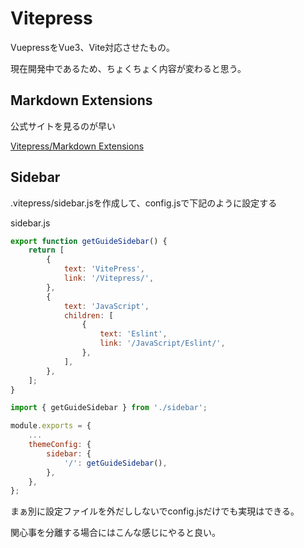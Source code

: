 # Vitepress

VuepressをVue3、Vite対応させたもの。

現在開発中であるため、ちょくちょく内容が変わると思う。

## Markdown Extensions

公式サイトを見るのが早い

[Vitepress/Markdown Extensions](https://vitepress.vuejs.org/guide/markdown.html)

## Sidebar

.vitepress/sidebar.jsを作成して、config.jsで下記のように設定する

sidebar.js
```js
export function getGuideSidebar() {
    return [
        {
            text: 'VitePress',
            link: '/Vitepress/',
        },
        {
            text: 'JavaScript',
            children: [
                {
                    text: 'Eslint',
                    link: '/JavaScript/Eslint/',
                },
            ],
        },
    ];
}
```

```js
import { getGuideSidebar } from './sidebar';

module.exports = {
    ...
    themeConfig: {
        sidebar: {
            '/': getGuideSidebar(),
        },
    },
};
```

まぁ別に設定ファイルを外だししないでconfig.jsだけでも実現はできる。

関心事を分離する場合にはこんな感じにやると良い。
